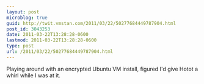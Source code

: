 ```yaml
---
layout: post
microblog: true
guid: http://twit.vmstan.com/2011/03/22/50277684449787904.html
post_id: 3043253
date: 2011-03-22T13:28:28-0600
lastmod: 2011-03-22T13:28:28-0600
type: post
url: /2011/03/22/50277684449787904.html
---
```

Playing around with an encrypted Ubuntu VM install, figured I'd give Hotot a whirl while I was at it.
